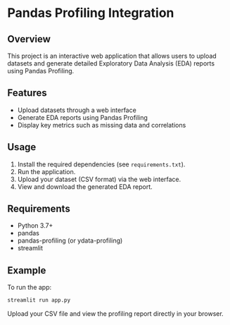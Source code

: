 # Pandas Profiling Integration

## Overview
This project is an interactive web application that allows users to upload datasets and generate detailed Exploratory Data Analysis (EDA) reports using Pandas Profiling.

## Features
- Upload datasets through a web interface
- Generate EDA reports using Pandas Profiling
- Display key metrics such as missing data and correlations

## Usage
1. Install the required dependencies (see `requirements.txt`).
2. Run the application.
3. Upload your dataset (CSV format) via the web interface.
4. View and download the generated EDA report.

## Requirements
- Python 3.7+
- pandas
- pandas-profiling (or ydata-profiling)
- streamlit

## Example
To run the app:
```bash
streamlit run app.py
```

Upload your CSV file and view the profiling report directly in your browser. 
